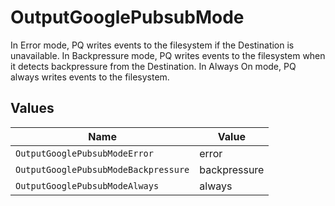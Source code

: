 # OutputGooglePubsubMode

In Error mode, PQ writes events to the filesystem if the Destination is unavailable. In Backpressure mode, PQ writes events to the filesystem when it detects backpressure from the Destination. In Always On mode, PQ always writes events to the filesystem.


## Values

| Name                                 | Value                                |
| ------------------------------------ | ------------------------------------ |
| `OutputGooglePubsubModeError`        | error                                |
| `OutputGooglePubsubModeBackpressure` | backpressure                         |
| `OutputGooglePubsubModeAlways`       | always                               |